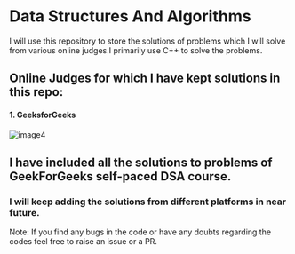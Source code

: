 # Data Structures And Algorithms

I will use this repository to store the solutions of problems which I will solve from various online judges.I primarily use C++ to solve the problems.

## Online Judges for which I have kept solutions in this repo:

#### 1. GeeksforGeeks

![image4](https://www.geeksforgeeks.org/wp-content/uploads/find-first-non-repeated-character-in-a-string.png)

## I have included all the solutions to problems of GeekForGeeks self-paced DSA course.

### I will keep adding the solutions from different platforms in near future.

Note: If you find any bugs in the code or have any doubts regarding the codes feel free to raise an issue or a PR.
